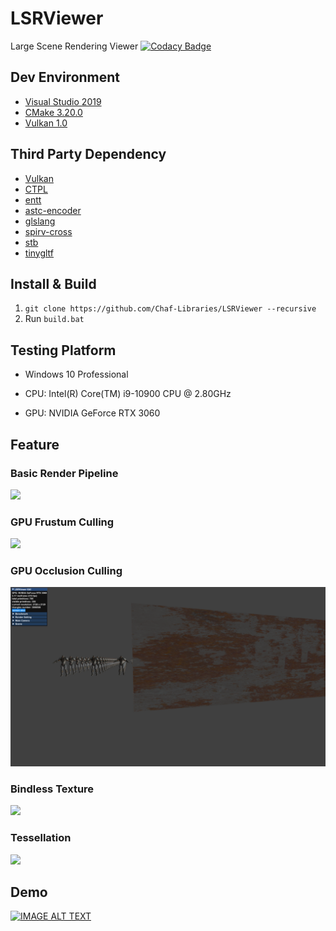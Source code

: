 # LSRViewer
Large Scene Rendering Viewer [![Codacy Badge](https://app.codacy.com/project/badge/Grade/fb5533aba9604beab54009876bef8b99)](https://www.codacy.com?utm_source=github.com&amp;utm_medium=referral&amp;utm_content=Chaf-Libraries/LSRViewer&amp;utm_campaign=Badge_Grade)

## Dev Environment

* [Visual Studio 2019](https://visualstudio.microsoft.com/)
* [CMake 3.20.0](https://cmake.org/)
* [Vulkan 1.0](https://www.vulkan.org/)

## Third Party Dependency

* [Vulkan](https://github.com/SaschaWillems/Vulkan)
* [CTPL](https://github.com/vit-vit/CTPL)
* [entt](https://github.com/skypjack/entt)
* [astc-encoder](https://github.com/ARM-software/astc-encoder)
* [glslang](https://github.com/KhronosGroup/glslang)
* [spirv-cross](https://github.com/KhronosGroup/SPIRV-Cross)
* [stb](https://github.com/nothings/stb)
* [tinygltf](https://github.com/syoyo/tinygltf/)

## Install & Build

1. `git clone https://github.com/Chaf-Libraries/LSRViewer --recursive`
2. Run `build.bat` 

## Testing Platform

* Windows 10 Professional
* CPU: Intel(R) Core(TM) i9-10900 CPU @ 2.80GHz

* GPU: NVIDIA GeForce RTX 3060

## Feature

### Basic Render Pipeline

![](./images/render_pipeline.png)

### GPU Frustum Culling

![](./images/frustum_culling.png)

### GPU Occlusion Culling

![](images/occlusion_culling.png)

### Bindless Texture

![](images/bindless_texture.png)

### Tessellation

![](images/tessellation.png)

## Demo

[![IMAGE ALT TEXT](http://img.youtube.com/vi/YqyJ-job9d4/0.jpg)](http://www.youtube.com/watch?v=YqyJ-job9d4 "LSRViewer")

